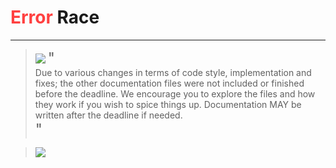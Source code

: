 # <font color="#FF4040"> Error </font> Race

---

> <img src="https://www.pythondiscord.com/static/images/events/summer_code_jam_2022/site_banner.png">
> <font size="5">"</font> <br>
> Due to various changes in terms of code style, implementation and fixes; the other documentation files were not included or finished before the deadline. We encourage you to explore the files and how they work if you wish to spice things up. Documentation MAY be written after the deadline if needed. <br><font size="5">"</font>

> <img src="https://www.python.org/static/community_logos/python-logo-generic.svg">